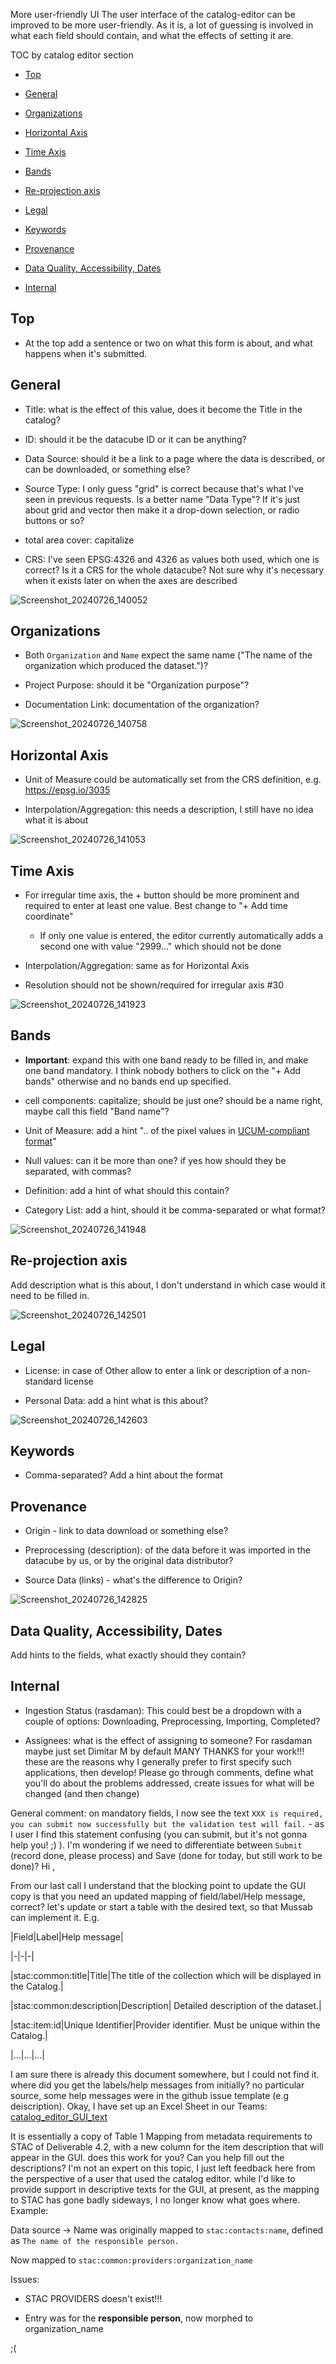 More user-friendly UI
The user interface of the catalog-editor can be improved to be more user-friendly. As it is, a lot of guessing is involved in what each field should contain, and what the effects of setting it are.

TOC by catalog editor section

- [Top](#Top)
- [General](#General)
- [Organizations](#Organizations)
- [Horizontal Axis](#HorizontalAxis)
- [Time Axis](#TimeAxis)
- [Bands](#Bands)
- [Re-projection axis](#Reprojectionaxis)
- [Legal](#Legal)
- [Keywords](#Keywords)
- [Provenance](#Provenance)
- [Data Quality, Accessibility, Dates](#DataQualityAccessibilityDates)
- [Internal](#Internal)

<a name="Top"/>

## Top

- At the top add a sentence or two on what this form is about, and what happens when it's submitted.

<a name="General"/>

## General

- Title: what is the effect of this value, does it become the Title in the catalog?
- ID: should it be the datacube ID or it can be anything?
- Data Source: should it be a link to a page where the data is described, or can be downloaded, or something else?
- Source Type: I only guess "grid" is correct because that's what I've seen in previous requests. Is a better name "Data Type"? If it's just about grid and vector then make it a drop-down selection, or radio buttons or so?
- total area cover: capitalize
- CRS: I've seen EPSG:4326 and 4326 as values both used, which one is correct? Is it a CRS for the whole datacube? Not sure why it's necessary when it exists later on when the axes are described

![Screenshot_20240726_140052](https://github.com/user-attachments/assets/ed0b9030-8ded-4712-a0cd-8fb41f50ee80)

<a name="Organizations"/>

## Organizations

- Both `Organization` and `Name` expect the same name ("The name of the organization which produced the dataset.")?
- Project Purpose: should it be "Organization purpose"?
- Documentation Link: documentation of the organization?

![Screenshot_20240726_140758](https://github.com/user-attachments/assets/1f1aa884-21e6-49aa-91e6-d2aa2a8be7a6)

<a name="HorizontalAxis"/>

## Horizontal Axis

- Unit of Measure could be automatically set from the CRS definition, e.g. https://epsg.io/3035
- Interpolation/Aggregation: this needs a description, I still have no idea what it is about

![Screenshot_20240726_141053](https://github.com/user-attachments/assets/55604900-77bd-4ea3-8016-1eaad5bb0583)

<a name="TimeAxis"/>

## Time Axis

- For irregular time axis, the + button should be more prominent and required to enter at least one value. Best change to "+ Add time coordinate"
  - If only one value is entered, the editor currently automatically adds a second one with value "2999..." which should not be done
- Interpolation/Aggregation: same as for Horizontal Axis
- Resolution should not be shown/required for irregular axis #30

![Screenshot_20240726_141923](https://github.com/user-attachments/assets/5aee7eaf-8ff5-41b6-b98f-8e1f03f54d24)

<a name="Bands"/>

## Bands

- **Important**: expand this with one band ready to be filled in, and make one band mandatory. I think nobody bothers to click on the "+ Add bands" otherwise and no bands end up specified.
- cell components: capitalize; should be just one? should be a name right, maybe call this field "Band name"?
- Unit of Measure: add a hint ".. of the pixel values in [UCUM-compliant format](https://en.wikipedia.org/wiki/Unified_Code_for_Units_of_Measure)"
- Null values: can it be more than one? if yes how should they be separated, with commas?
- Definition: add a hint of what should this contain?
- Category List: add a hint, should it be comma-separated or what format?

![Screenshot_20240726_141948](https://github.com/user-attachments/assets/c3b7e1d0-e503-4065-9d5c-ddddec0d7f80)

<a name="Reprojectionaxis"/>

## Re-projection axis

Add description what is this about, I don't understand in which case would it need to be filled in.

![Screenshot_20240726_142501](https://github.com/user-attachments/assets/5d39b86b-9d8b-437f-9032-9b938090565b)

<a name="Legal"/>

## Legal

- License: in case of Other allow to enter a link or description of a non-standard license
- Personal Data: add a hint what is this about?

![Screenshot_20240726_142603](https://github.com/user-attachments/assets/e380bd7e-c950-4d65-8466-915da71ad2f5)

<a name="Keywords"/>

## Keywords

- Comma-separated? Add a hint about the format

<a name="Provenance"/>

## Provenance

- Origin - link to data download or something else?
- Preprocessing (description): of the data before it was imported in the datacube by us, or by the original data distributor?
- Source Data (links) - what's the difference to Origin?

![Screenshot_20240726_142825](https://github.com/user-attachments/assets/38a8d26b-cb86-4013-88a4-5e97a6903a15)

<a name="DataQualityAccessibilityDates"/>

## Data Quality, Accessibility, Dates

Add hints to the fields, what exactly should they contain?

<a name="Internal"/>

## Internal

- Ingestion Status (rasdaman): This could best be a dropdown with a couple of options: Downloading, Preprocessing, Importing, Completed?
- Assignees: what is the effect of assigning to someone? For rasdaman maybe just set Dimitar M by default MANY THANKS for your work!!! these are the reasons why I generally prefer to first specify such applications, then develop! Please go through comments, define what you'll do about the problems addressed, create issues for what will be changed (and then change)

General comment: on mandatory fields, I now see the text `XXX is required, you can submit now successfully but the validation test will fail.` - as I user I find this statement confusing (you can submit, but it's not gonna help you! ;) ). I'm wondering if we need to differentiate between `Submit` (record done, please process) and Save (done for today, but still work to be done)?
Hi ,
From our last call I understand that the blocking point to update the GUI copy is that you need an updated mapping of field/label/Help message, correct? let's update or start a table with the desired text, so that Mussab can implement it. E.g.
|Field|Label|Help message|
|-|-|-|
|stac:common:title|Title|The title of the collection which will be displayed in the Catalog.|
|stac:common:description|Description| Detailed description of the dataset.|
|stac:item:id|Unique Identifier|Provider identifier. Must be unique within the Catalog.|
|...|...|...|

I am sure there is already this document somewhere, but I could not find it. where did you get the labels/help messages from initially? no particular source, some help messages were in the github issue template (e.g deiscription). 
Okay, I have set up an Excel Sheet in our Teams: [catalog_editor_GUI_text](https://nilu365.sharepoint.com/:x:/r/sites/Horizon2021_CUBE/Shared%20Documents/WP4%20-%20share/Catalog/[catalog_editor_GUI_text.xlsx](https://nilu365.sharepoint.com/:x:/r/sites/Horizon2021_CUBE/Shared%20Documents/WP4%20-%20share/Catalog/catalog_editor_GUI_text.xlsx?d=w303dddb27fcb4e7c82e851c3476738f7&csf=1&web=1&e=4VLx5W)?d=w303dddb27fcb4e7c82e851c3476738f7&csf=1&web=1&e=4VLx5W)
It is essentially a copy of Table 1 Mapping from metadata requirements to STAC of Deliverable 4.2, with a new column for the item description that will appear in the GUI.  does this work for you? Can you help fill out the descriptions?
I'm not an expert on this topic, I just left feedback here from the perspective of a user that used the catalog editor. while I'd like to provide support in descriptive texts for the GUI, at present, as the mapping to STAC has gone badly sideways, I no longer know what goes where. Example:
Data source -> Name was originally mapped to `stac:contacts:name`, defined as `The name of the responsible person.`
Now mapped to `stac:common:providers:organization_name`

Issues:
- STAC PROVIDERS doesn't exist!!!
- Entry was for the **responsible person**, now morphed to organization_name

;(